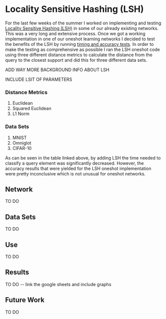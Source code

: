 # Locality Sensitive Hashing (LSH)

For the last few weeks of the summer I worked on implementing and testing [Locality Sensitive Hashing (LSH)] in some of our already existing networks. This was a very long and extensive process. Once we got a working implementation in one of our oneshot learning networks I decided to test the benefits of the LSH by running [timing and accuracy tests]. In order to make the testing as comprehensive as possible I ran the LSH oneshot code using three different distance metrics to calculate the distance from the query to the closest support and did this for three different data sets. 

ADD WAY MORE BACKGROUND INFO ABOUT LSH

INCLUDE LSIT OF PARAMETERS

### Distance Metrics
1. Euclidean
2. Squared Euclidean
3. L1 Norm

### Data Sets
1. MNIST
2. Omniglot
3. CIFAR-10

As can be seen in the table linked above, by adding LSH the time needed to classify a query element was significantly decreased. However, the accuracy results that were yielded for the LSH oneshot implementation were pretty inconclusive which is not unusual for oneshot networks.

## Network

TO DO

## Data Sets

TO DO

## Use

TO DO

## Results

TO DO -- link the google sheets and include graphs

## Future Work

TO DO

[Locality Sensitive Hashing (LSH)]: https://en.wikipedia.org/wiki/Locality-sensitive_hashing
[timing and accuracy tests]: https://docs.google.com/spreadsheets/d/1e_XAS9H61Q7nniCcwsgHAG-JApPW_IJv_6JAgzxbGMw/edit#gid=0
